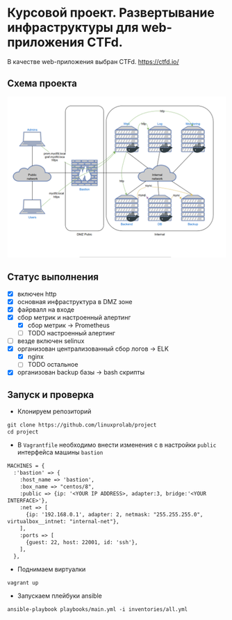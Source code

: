 # Курсовой проект. Развертывание инфраструктуры для web-приложения CTFd.
В качестве web-приложения выбран CTFd. https://ctfd.io/
## Схема проекта
![net scheme](img/scheme.png)
## Статус выполнения 
- [x] включен http
- [x] основная инфраструктура в DMZ зоне
- [x] файрвалл на входе
- [x] сбор метрик и настроенный алертинг
  - [x] сбор метрик -> Prometheus
  - [ ] TODO настроенный алертинг
- [ ] везде включен selinux
- [x] организован централизованный сбор логов -> ELK
  - [x] nginx
  - [ ] TODO остальное
- [x] организован backup базы -> bash скрипты
## Запуск и проверка
- Клонируем репозиторий

```
git clone https://github.com/linuxprolab/project
cd project
```
- В `Vagrantfile` необходимо внести изменения с в настройки `public` интерфейса машины `bastion`
```
MACHINES = {
  :'bastion' => {
    :host_name => 'bastion',
    :box_name => "centos/8",
    :public => {ip: '<YOUR IP ADDRESS>, adapter:3, bridge:'<YOUR INTERFACE>'},
    :net => [
      {ip: '192.168.0.1', adapter: 2, netmask: "255.255.255.0", virtualbox__intnet: "internal-net"},           
    ],
    :ports => [
      {guest: 22, host: 22001, id: 'ssh'}, 
    ], 
  },
```
- Поднимаем виртуалки
```
vagrant up

```
- Запускаем плейбуки ansible
```
ansible-playbook playbooks/main.yml -i inventories/all.yml 
```